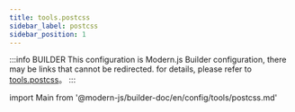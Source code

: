 ```yaml
---
title: tools.postcss
sidebar_label: postcss
sidebar_position: 1
---
```


:::info BUILDER
This configuration is Modern.js Builder configuration, there may be links that cannot be redirected. for details, please refer to [tools.postcss](https://modernjs.dev/builder/zh/api/config-tools.html#tools-postcss)。
:::

import Main from '@modern-js/builder-doc/en/config/tools/postcss.md'

<Main />
